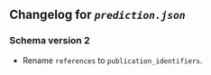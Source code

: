 ## Changelog for *`prediction.json`*

### Schema version 2

* Rename `references` to `publication_identifiers`.
